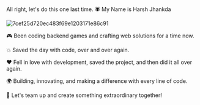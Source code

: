  All right, let's do this one last time. 🕷️ My Name is Harsh Jhankda
 
![7cef25d720ec483f69e1203171e86c91](https://github.com/jhankda/jhankda/assets/133991814/85971390-1960-40bb-b039-029abcb99a2a)

🎮 Been coding backend games and crafting web solutions for a time now.

💥 Saved the day with code, over and over again.

❤️ Fell in love with development, saved the project, and then did it all over again.

🌍 Building, innovating, and making a difference with every line of code.

🤝 Let's team up and create something extraordinary together!
<!---
jhankda/jhankda is a ✨ special ✨ repository because its `README.md` (this file) appears on your GitHub profile.
You can click the Preview link to take a look at your changes.
--->
